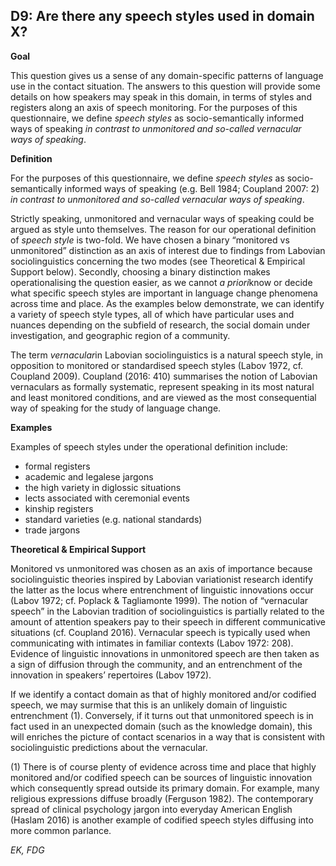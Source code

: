 
## D9: Are there any speech styles used in domain X?

**Goal**

This question gives us a sense of any domain-specific patterns of language use in the contact situation. The answers to this question will provide some details on how speakers may speak in this domain, in terms of styles and registers along an axis of speech monitoring. For the purposes of this questionnaire, we define *speech styles* as socio-semantically informed ways of speaking *in contrast to unmonitored and so-called vernacular ways of speaking*.



**Definition**

For the purposes of this questionnaire, we define *speech styles* as socio-semantically informed ways of speaking (e.g. Bell 1984; Coupland 2007: 2) *in contrast to unmonitored and so-called vernacular ways of speaking*.



Strictly speaking, unmonitored and vernacular ways of speaking could be argued as style unto themselves. The reason for our operational definition of *speech style* is two-fold. We have chosen a binary “monitored vs unmonitored” distinction as an axis of interest due to findings from Labovian sociolinguistics concerning the two modes (see Theoretical & Empirical Support below). Secondly, choosing a binary distinction makes operationalising the question easier, as we cannot *a priori*know or decide what specific speech styles are important in language change phenomena across time and place. As the examples below demonstrate, we can identify a variety of speech style types, all of which have particular uses and nuances depending on the subfield of research, the social domain under investigation, and geographic region of a community.



The term *vernacular*in Labovian sociolinguistics is a natural speech style, in opposition to monitored or standardised speech styles (Labov 1972, cf. Coupland 2009). Coupland (2016: 410) summarises the notion of Labovian vernaculars as formally systematic, represent speaking in its most natural and least monitored conditions, and are viewed as the most consequential way of speaking for the study of language change.



**Examples**

Examples of speech styles under the operational definition include:

- formal registers
- academic and legalese jargons
- the high variety in diglossic situations
- lects associated with ceremonial events
- kinship registers
- standard varieties (e.g. national standards)
- trade jargons




**Theoretical & Empirical Support**

Monitored vs unmonitored was chosen as an axis of importance because sociolinguistic theories inspired by Labovian variationist research identify the latter as the locus where entrenchment of linguistic innovations occur (Labov 1972; cf. Poplack & Tagliamonte 1999). The notion of “vernacular speech” in the Labovian tradition of sociolinguistics is partially related to the amount of attention speakers pay to their speech in different communicative situations (cf. Coupland 2016). Vernacular speech is typically used when communicating with intimates in familiar contexts (Labov 1972: 208). Evidence of linguistic innovations in unmonitored speech are then taken as a sign of diffusion through the community, and an entrenchment of the innovation in speakers’ repertoires (Labov 1972).



If we identify a contact domain as that of highly monitored and/or codified speech, we may surmise that this is an unlikely domain of linguistic entrenchment (1). Conversely, if it turns out that unmonitored speech is in fact used in an unexpected domain (such as the knowledge domain), this will enriches the picture of contact scenarios in a way that is consistent with sociolinguistic predictions about the vernacular.



(1) There is of course plenty of evidence across time and place that highly monitored and/or codified speech can be sources of linguistic innovation which consequently spread outside its primary domain. For example, many religious expressions diffuse broadly (Ferguson 1982). The contemporary spread of clinical psychology jargon into everyday American English (Haslam 2016) is another example of codified speech styles diffusing into more common parlance.



*EK, FDG*
